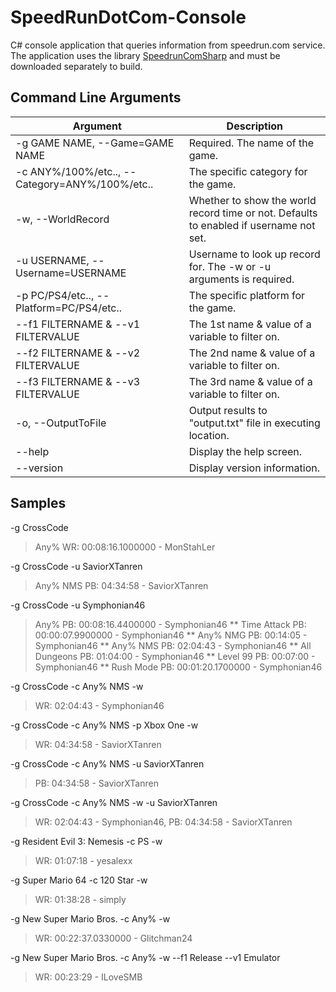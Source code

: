 # SpeedRunDotCom-Console
C# console application that queries information from speedrun.com service. The application uses the library [SpeedrunComSharp](https://github.com/LiveSplit/SpeedrunComSharp) and must be downloaded separately to build.

## Command Line Arguments
Argument | Description
-------- | -------------
-g GAME NAME, --Game=GAME NAME | Required. The name of the game.
-c ANY%/100%/etc.., --Category=ANY%/100%/etc.. | The specific category for the game.
-w, --WorldRecord | Whether to show the world record time or not. Defaults to enabled if username not set.
-u USERNAME, --Username=USERNAME | Username to look up record for. The -w or -u arguments is required.
-p PC/PS4/etc.., --Platform=PC/PS4/etc.. | The specific platform for the game.
--f1 FILTERNAME & --v1 FILTERVALUE | The 1st name & value of a variable to filter on.
--f2 FILTERNAME & --v2 FILTERVALUE | The 2nd name & value of a variable to filter on.
--f3 FILTERNAME & --v3 FILTERVALUE | The 3rd name & value of a variable to filter on.
-o, --OutputToFile | Output results to "output.txt" file in executing location.
--help | Display the help screen.
--version | Display version information.

## Samples

-g CrossCode
> Any% WR: 00:08:16.1000000 - MonStahLer

-g CrossCode -u SaviorXTanren
> Any% NMS PB: 04:34:58 - SaviorXTanren

-g CrossCode -u Symphonian46
> Any% PB: 00:08:16.4400000 - Symphonian46 ** Time Attack PB: 00:00:07.9900000 - Symphonian46 ** Any% NMG PB: 00:14:05 - Symphonian46 ** Any% NMS PB: 02:04:43 - Symphonian46 ** All Dungeons PB: 01:04:00 - Symphonian46 ** Level 99 PB: 00:07:00 - Symphonian46 ** Rush Mode PB: 00:01:20.1700000 - Symphonian46

-g CrossCode -c Any% NMS -w
> WR: 02:04:43 - Symphonian46

-g CrossCode -c Any% NMS -p Xbox One -w
> WR: 04:34:58 - SaviorXTanren

-g CrossCode -c Any% NMS -u SaviorXTanren
> PB: 04:34:58 - SaviorXTanren

-g CrossCode -c Any% NMS -w -u SaviorXTanren
> WR: 02:04:43 - Symphonian46, PB: 04:34:58 - SaviorXTanren

-g Resident Evil 3: Nemesis -c PS -w
> WR: 01:07:18 - yesalexx

-g Super Mario 64 -c 120 Star -w
> WR: 01:38:28 - simply

-g New Super Mario Bros. -c Any% -w
> WR: 00:22:37.0330000 - Glitchman24

-g New Super Mario Bros. -c Any% -w --f1 Release --v1 Emulator
> WR: 00:23:29 - ILoveSMB
